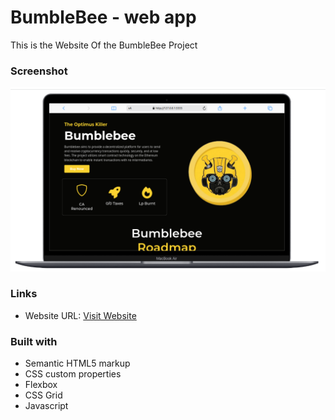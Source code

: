 # BumbleBee - web app

This is the Website Of the BumbleBee Project

### Screenshot

![](./images/preview.png)

### Links

- Website URL: [Visit Website](http://bumblebee-eth.site)

### Built with

- Semantic HTML5 markup
- CSS custom properties
- Flexbox
- CSS Grid
- Javascript
